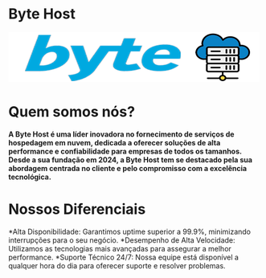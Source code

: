 # Byte Host
![Logo](https://github.com/fernando2k96/Byte-Host/blob/main/img/byte-hosto%20logo.png)

# Quem somos nós?
**A Byte Host é uma líder inovadora no fornecimento de serviços de hospedagem em nuvem, dedicada a oferecer soluções de alta performance e confiabilidade para empresas de todos os tamanhos.** **Desde a sua fundação em 2024, a Byte Host tem se destacado pela sua abordagem centrada no cliente e pelo compromisso com a excelência tecnológica.**


# Nossos Diferenciais
*Alta Disponibilidade: Garantimos uptime superior a 99.9%, minimizando interrupções para o seu negócio.
*Desempenho de Alta Velocidade: Utilizamos as tecnologias mais avançadas para assegurar a melhor performance.
*Suporte Técnico 24/7: Nossa equipe está disponível a qualquer hora do dia para oferecer suporte e resolver problemas.      